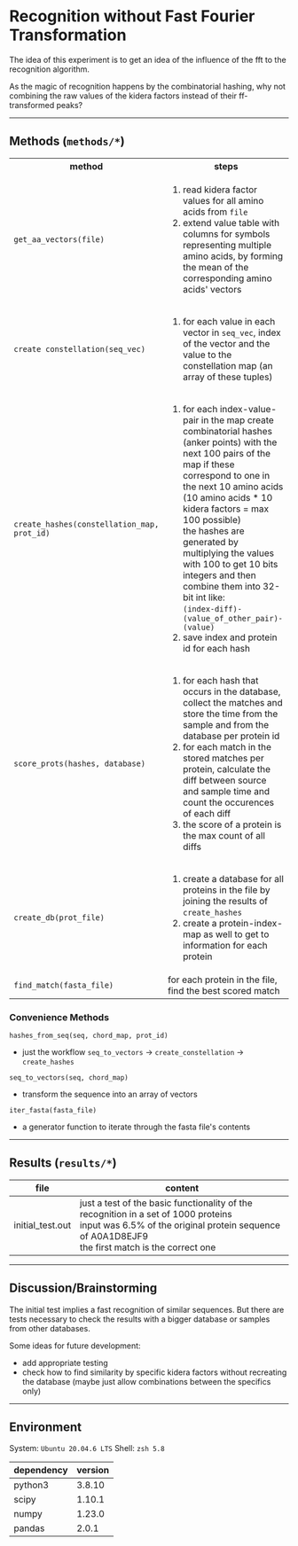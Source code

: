 # Recognition without Fast Fourier Transformation

The idea of this experiment is to get an idea of the influence of the fft to the recognition algorithm.

As the magic of recognition happens by the combinatorial hashing,
why not combining the raw values of the kidera factors instead of their ff-transformed peaks?

---
## Methods (`methods/*`)
<table>
    <th>method</th><th>steps</th>
    <tr>
        <td><code>get_aa_vectors(file)</code></td>
        <td>
            <ol>
                <li>read kidera factor values for all amino acids from <code>file</code></li>
                <li>extend value table with columns for symbols representing multiple amino acids, by forming the mean of the corresponding amino acids' vectors</li>
            </ol>
        </td>
    </tr>
    <tr>
        <td><code>create constellation(seq_vec)</code></td>
        <td>
            <ol>
                <li>for each value in each vector in <code>seq_vec</code>, index of the vector and the value to the constellation map (an array of these tuples)</li>
            </ol>
        </td>
    </tr>
    <tr>
        <td><code>create_hashes(constellation_map, prot_id)</code></td>
        <td>
            <ol>
                <li>
                    for each index-value-pair in the map create combinatorial hashes (anker points) with the next 100 pairs of the map if these correspond to one in the next 10 amino acids (10 amino acids * 10 kidera factors = max 100 possible)<br>
                    the hashes are generated by multiplying the values with 100 to get 10 bits integers and then combine them into 32-bit int like: <br><code>(index-diff)-(value_of_other_pair)-(value)</code>
                </li>
                <li>save index and protein id for each hash</li>
            </ol>
        </td>
    </tr>
    <tr>
        <td><code>score_prots(hashes, database)</code></td>
        <td>
            <ol>
                <li>for each hash that occurs in the database, collect the matches and store the time from the sample and from the database per protein id</li>
                <li>for each match in the stored matches per protein, calculate the diff between source and sample time and count the occurences of each diff</li>
                <li>the score of a protein is the max count of all diffs</li>
            </ol>
        </td>
    </tr>
    <tr>
        <td><code>create_db(prot_file)</code></td>
        <td>
            <ol>
                <li>create a database for all proteins in the file by joining the results of <code>create_hashes</code></li>
                <li>create a protein-index-map as well to get to information for each protein</li>
            </ol>
        </td>
    </tr>
    <tr>
        <td><code>find_match(fasta_file)</code></td>
        <td>for each protein in the file, find the best scored match</td>
    </tr>
</table>

### Convenience Methods
`hashes_from_seq(seq, chord_map, prot_id)`
 - just the workflow `seq_to_vectors` $\rightarrow$ `create_constellation` $\rightarrow$ `create_hashes`

`seq_to_vectors(seq, chord_map)`
 - transform the sequence into an array of vectors

`iter_fasta(fasta_file)`
 - a generator function to iterate through the fasta file's contents

---
## Results (`results/*`)
|      file      |     content
|----------------|------------------
|initial_test.out|just a test of the basic functionality of the recognition in a set of 1000 proteins<br>input was 6.5% of the original protein sequence of A0A1D8EJF9<br>the first match is the correct one

---
## Discussion/Brainstorming
The initial test implies a fast recognition of similar sequences. But there are tests necessary to check the results with a bigger database or samples from other databases.

Some ideas for future development:
 - add appropriate testing
 - check how to find similarity by specific kidera factors without recreating the database (maybe just allow combinations between the specifics only)

---
## Environment

System: `Ubuntu 20.04.6 LTS`
Shell: `zsh 5.8`

| dependency | version |
|------------|---------|
|   python3  | 3.8.10  |
|    scipy   | 1.10.1  |
|    numpy   | 1.23.0  |
|   pandas   |  2.0.1  |
